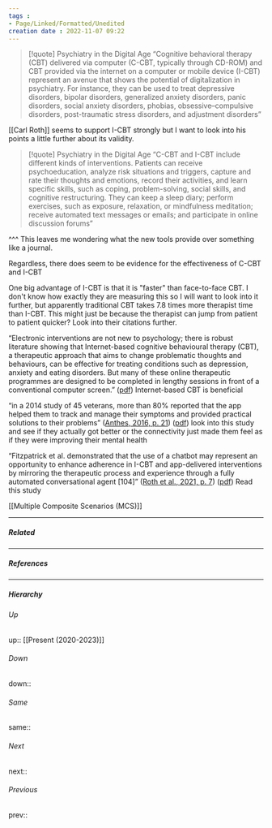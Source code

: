 ```yaml
---
tags :
- Page/Linked/Formatted/Unedited
creation date : 2022-11-07 09:22 
---
```



> [!quote] Psychiatry in the Digital Age
> “Cognitive behavioral therapy (CBT) delivered via computer (C-CBT, typically through CD-ROM) and CBT provided via the internet on a computer or mobile device (I-CBT) represent an avenue that shows the potential of digitalization in psychiatry. For instance, they can be used to treat depressive disorders, bipolar disorders, generalized anxiety disorders, panic disorders, social anxiety disorders, phobias, obsessive–compulsive disorders, post-traumatic stress disorders, and adjustment disorders”

[[Carl Roth]] seems to support I-CBT strongly but I want to look into his points a little further about its validity.


> [!quote] Psychiatry in the Digital Age
> “C-CBT and I-CBT include different kinds of interventions. Patients can receive psychoeducation, analyze risk situations and triggers, capture and rate their thoughts and emotions, record their activities, and learn specific skills, such as coping, problem-solving, social skills, and cognitive restructuring. They can keep a sleep diary; perform exercises, such as exposure, relaxation, or mindfulness meditation; receive automated text messages or emails; and participate in online discussion forums”

^^^
This leaves me wondering what the new tools provide over something like a journal.

Regardless, there does seem to be evidence for the effectiveness of C-CBT and I-CBT

One big advantage of I-CBT is that it is "faster" than face-to-face CBT. I don't know how exactly they are measuring this so I will want to look into it further, but apparently traditional CBT takes 7.8 times more therapist time than I-CBT. This might just be because the therapist can jump from patient to patient quicker? Look into their citations further.

“Electronic interventions are not new to psychology; there is robust literature showing that Internet-based cognitive behavioural therapy (CBT), a therapeutic approach that aims to change problematic thoughts and behaviours, can be effective for treating conditions such as depression, anxiety and eating disorders. But many of these online therapeutic programmes are designed to be completed in lengthy sessions in front of a conventional computer screen.” ([pdf](zotero://open-pdf/library/items/9FUDVGA5?page=2&annotation=K43EXP6J)) Internet-based CBT is beneficial

“in a 2014 study of 45 veterans, more than 80% reported that the app helped them to track and manage their symptoms and provided practical solutions to their problems” ([Anthes, 2016, p. 21](zotero://select/library/items/KIQK29K6)) ([pdf](zotero://open-pdf/library/items/9FUDVGA5?page=2&annotation=HHHJZF4E)) look into this study and see if they actually got better or the connectivity just made them feel as if they were improving their mental health

“Fitzpatrick et al. demonstrated that the use of a chatbot may represent an opportunity to enhance adherence in I-CBT and app-delivered interventions by mirroring the therapeutic process and experience through a fully automated conversational agent [104]” ([Roth et al., 2021, p. 7](zotero://select/library/items/RCK2B8V9)) ([pdf](zotero://open-pdf/library/items/TLQAQA3Z?page=7&annotation=LZDABSYB)) Read this study

[[Multiple Composite Scenarios (MCS)]]

---
##### Related


---
##### References


---
##### Hierarchy
###### Up
up:: [[Present (2020-2023)]]
###### Down
down:: 
###### Same
same:: 
###### Next
next:: 
###### Previous
prev:: 